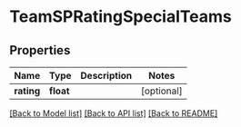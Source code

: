 # TeamSPRatingSpecialTeams

## Properties
Name | Type | Description | Notes
------------ | ------------- | ------------- | -------------
**rating** | **float** |  | [optional] 

[[Back to Model list]](../README.md#documentation-for-models) [[Back to API list]](../README.md#documentation-for-api-endpoints) [[Back to README]](../README.md)


